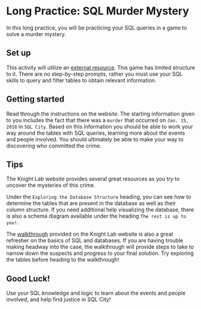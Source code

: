 # Long Practice: SQL Murder Mystery

In this long practice, you will be practicing your SQL queries in a game to
solve a murder mystery.

## Set up

This activity will utilize an [external resource]. 
This game has limited structure to it. There are no step-by-step prompts, rather 
you must use your SQL skills to query and filter tables to obtain relevant 
information.

## Getting started

Read through the instructions on the website. The starting information given to 
you includes the fact that there was a `murder` that occurred on `Jan. 15, 2018` 
in `SQL City`. Based on this information you should be able to work your way
around the tables with SQL queries, learning more about the events and people 
involved. You should ultimately be able to make your way to discovering who 
committed the crime.

## Tips

The Knight Lab website provides several great resources as you try to uncover 
the mysteries of this crime.

Under the `Exploring the Database Structure` heading, you can see how to 
determine the tables that are present in the database as well as their column 
structure. If you need additional help visualizing the database, there is also 
a schema diagram available under the heading `The rest is up to you!`.

The [walkthrough] provided on the Knight Lab website is also a great refresher 
on the basics of SQL and databases. If you are having trouble making headway 
into the case, the walkthrough will provide steps to take to narrow down the 
suspects and progress to your final solution. Try exploring the tables before 
heading to the walkthrough!

## Good Luck!

Use your SQL knowledge and logic to learn about the events and people involved, 
and help find justice in SQL City!

[external resource]: https://mystery.knightlab.com/
[walkthrough]: https://mystery.knightlab.com/walkthrough.html